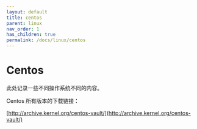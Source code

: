 ```yaml
---
layout: default
title: centos
parent: linux
nav_order: 1
has_children: true
permalink: /docs/linux/centos
---
```


# Centos

此处记录一些不同操作系统不同的内容。

Centos 所有版本的下载链接：

[http://archive.kernel.org/centos-vault/](http://archive.kernel.org/centos-vault/)



